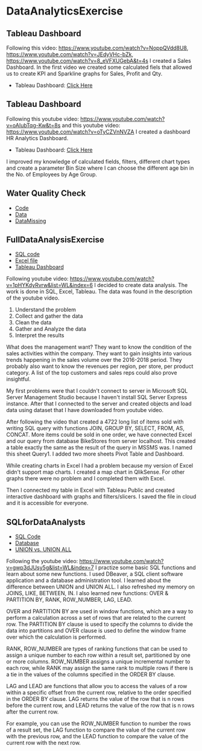# DataAnalyticsExercise
## Tableau Dashboard
Following this video: https://www.youtube.com/watch?v=NoppQVdd8U8, https://www.youtube.com/watch?v=JEdyVHc-bZk, https://www.youtube.com/watch?v=8_eVFXUGebA&t=4s I created a Sales Dashboard. In the first video we created some calculated fiels that allowed us to create KPI and Sparkline graphs for Sales, Profit and Qty.

* Tableau Dashboard: [Click Here](https://public.tableau.com/views/SalesDashboard_16820939723440/Dashboard1?:language=en-US&publish=yes&:display_count=n&:origin=viz_share_link)

## Tableau Dashboard
Following this youtube video: https://www.youtube.com/watch?v=oAIubTqg-Kw&t=8s and this youtube video: https://www.youtube.com/watch?v=oTyCZVnNVZA I created
a dashboard HR Analytics Dashboard.

* Tableau Dashboard: [Click Here](https://public.tableau.com/views/HRAnalyticsDashboard_16814032423450/HRANALYTICSDASHBOARD?:language=en-US&:display_count=n&:origin=viz_share_link)

I improved my knowledge of calculated fields, filters, different chart types and create a parameter Bin Size where I can choose the different age bin in the
No. of Employees by Age Group.

## Water Quality Check

* [Code](https://github.com/rokzupan1/data-analytics-exercise/blob/main/water_quality_check.ipynb)
* [Data](https://github.com/rokzupan1/data-analytics-exercise/blob/main/water_potability.csv)
* [DataMissing](https://github.com/rokzupan1/data-analytics-exercise/blob/main/missing_rows.csv)

## FullDataAnalysisExercise

* [SQL code](https://github.com/rokzupan1/fulldataanalysisexercise/blob/main/SQLQuery2.sql)
* [Excel file](https://github.com/rokzupan1/fulldataanalysisexercise/blob/main/ItemsSalesList.xlsx)
* [Tableau Dashboard](https://public.tableau.com/views/ExecutiveDashboard_16755197372350/Dashboard1?:language=en-US&:display_count=n&:origin=viz_share_link)

Following youtube video: https://www.youtube.com/watch?v=1pHYKdyRvrw&list=WL&index=6
I decided to create data analysis. The work is done in SQL, Excel, Tableau.
The data was found in the description of the youtube video.

1. Understand the problem
2. Collect and gather the data
3. Clean the data
4. Gather and Analyze the data
5. Interpret the results

What does the management want?
They want to know the condition of the sales activities within the company.
They want to gain insights into various trends happening in the sales volume
over the 2016-2018 period. They probably also want to know the revenues per
region, per store, per product category. A list of the top 
customers and sales reps could also prove insightful. 

My first problems were that I couldn't connect to server in Microsoft SQL Server
Management Studio because I haven't install SQL Server Express instance. After that
I connected to the server and created objects and load data using dataset that I have
downloaded from youtube video. 

After following the video that created a 4722 long list of items sold with writing
SQL query with functions JOIN, GROUP BY, SELECT, FROM, AS, CONCAT. More items
could be sold in one order, we have connected Excel and our query from database
BikeStores from server localhost. This created a table exactly the same as the
result of the query in MSSMS was. I named this sheet Query1. I added two more sheets
Pivot Table and Dashboard.

While creating charts in Excel I had a problem because my version of Excel didn't
support map charts. I created a map chart in QlikSense. For other graphs there were
no problem and I completed them with Excel. 

Then I connected my table in Excel with Tableau Public and created interactive dashboard
with graphs and filters/slicers. I saved the file in cloud and it is accessible for
everyone. 

## SQLforDataAnalysts
* [SQL Code](https://github.com/rokzupan1/DataAnalyticsExercise/blob/main/SQLforDataAnalyst.sql)
* [Database](https://github.com/rokzupan1/DataAnalyticsExercise/blob/main/SQLite%20Test.db)
* [UNION vs. UNION ALL](https://github.com/rokzupan1/DataAnalyticsExercise/blob/main/UnionVsUnionAll.PNG)

Following the youtube video: https://www.youtube.com/watch?v=gwp3dJUsy5g&list=WL&index=7
I practize some basic SQL functions and learn about some new functions.
I used DBeaver, a SQL client software application and a database administration tool.
I learned about the difference between UNION and UNION ALL. I also refreshed my memory
on JOINS, LIKE, BETWEEN, IN. I also learned new functions: OVER & PARTITION BY, RANK,
ROW_NUMBER, LAG, LEAD.

OVER and PARTITION BY are used in window functions, which are a way to perform a calculation 
across a set of rows that are related to the current row. The PARTITION BY clause is used to 
specify the columns to divide the data into partitions and OVER clause is used to define the 
window frame over which the calculation is performed.

RANK, ROW_NUMBER are types of ranking functions that can be used to assign a unique number 
to each row within a result set, partitioned by one or more columns. ROW_NUMBER assigns a 
unique incremental number to each row, while RANK may assign the same rank to multiple rows 
if there is a tie in the values of the columns specified in the ORDER BY clause.

LAG and LEAD are functions that allow you to access the values of a row within a specific 
offset from the current row, relative to the order specified in the ORDER BY clause. LAG 
returns the value of the row that is n rows before the current row, and LEAD returns the 
value of the row that is n rows after the current row.

For example, you can use the ROW_NUMBER function to number the rows of a result set, the 
LAG function to compare the value of the current row with the previous row, and the LEAD 
function to compare the value of the current row with the next row.

